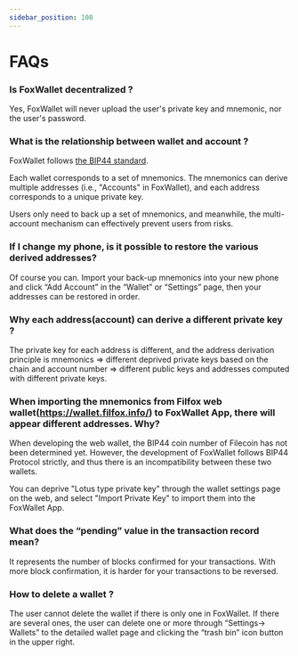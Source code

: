 ```yaml
---
sidebar_position: 100
---
```


# FAQs

### Is FoxWallet decentralized ?
Yes, FoxWallet will never upload the user's private key and mnemonic, nor the user's password.

### What is the relationship between wallet and account ?
FoxWallet follows [the BIP44 standard](https://github.com/bitcoin/bips/blob/master/bip-0044.mediawiki). 

Each wallet corresponds to a set of mnemonics. The mnemonics can derive multiple addresses (i.e., "Accounts" in FoxWallet), and each address corresponds to a unique private key. 

Users only need to back up a set of mnemonics, and meanwhile, the multi-account mechanism can effectively prevent users from risks. 

### If I change my phone, is it possible to restore the various derived addresses?
Of course you can. Import your back-up mnemonics into your new phone and click “Add Account” in the “Wallet” or “Settings” page, then your addresses can be restored in order.

### Why each address(account) can derive a different private key ?
The private key for each address is different, and the address derivation principle is mnemonics => different deprived private keys based on the chain and account number => different public keys and addresses computed with different private keys.

### When importing the mnemonics from Filfox web wallet(https://wallet.filfox.info/) to FoxWallet App, there will appear different addresses. Why?
When developing the web wallet, the BIP44 coin number of Filecoin has not been determined yet. However, the development of FoxWallet follows BIP44 Protocol strictly, and thus there is an incompatibility between these two wallets.

You can deprive "Lotus type private key" through the wallet settings page on the web, and select "Import Private Key" to import them into the FoxWallet App.

### What does the “pending” value in the transaction record mean?
It represents the number of blocks confirmed for your transactions. With more block confirmation, it is harder for your transactions to be reversed.

### How to delete a wallet ?
The user cannot delete the wallet if there is only one in FoxWallet. If there are several ones, the user can delete one or more through “Settings-> Wallets” to the detailed wallet page and clicking the “trash bin” icon button in the upper right. 





